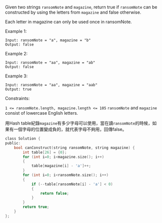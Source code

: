Given two strings ``ransomNote`` and ``magazine``, return true if ``ransomNote`` can be constructed by using the letters from ``magazine`` and false otherwise.

Each letter in magazine can only be used once in ransomNote.

 

Example 1:
```
Input: ransomNote = "a", magazine = "b"
Output: false
```
Example 2:
```
Input: ransomNote = "aa", magazine = "ab"
Output: false
```
Example 3:
```
Input: ransomNote = "aa", magazine = "aab"
Output: true
 ```

Constraints:  
  
``1 <= ransomNote.length, magazine.length <= 105``
``ransomNote`` and ``magazine`` consist of lowercase English letters.  
  
用Hash table紀錄``magazine``有多少字母可以使用，當在讀``ransomNote``的時候，如果有一個字母的位置變成負的，就代表字母不夠用，回傳false。
```c
class Solution {
public:
    bool canConstruct(string ransomNote, string magazine) {
        int table[26] = {0};
        for (int i=0; i<magazine.size(); i++)
        {
            table[magazine[i] - 'a']++;
        }
        for (int i=0; i<ransomNote.size(); i++)
        {
            if (--table[ransomNote[i] - 'a'] < 0)
            {
                return false;
            }
        }
        return true;
    }
};
```
